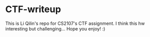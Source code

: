 # CTF-writeup

This is Li Qilin's repo for CS2107's CTF assignment. I think this hw interesting but challenging... Hope you enjoy! :)
